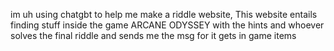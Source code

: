 im uh using chatgbt to help me make a riddle website, This website entails finding stuff inside the game ARCANE ODYSSEY with the hints and whoever solves the final riddle and sends me the msg for it gets in game items
